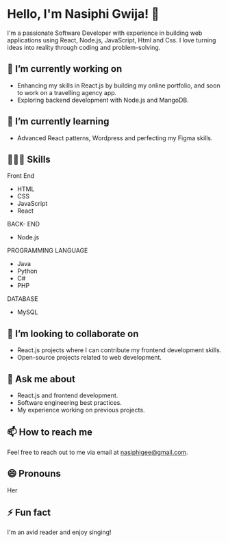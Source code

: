 # Hello, I'm Nasiphi Gwija! 👋

I'm a passionate Software Developer with experience in building web applications using React, Node.js, JavaScript, Html and Css. I love turning ideas into reality through coding and problem-solving.

## 🔭 I’m currently working on

- Enhancing my skills in React.js by building my online portfolio, and soon to work on a travelling agency app.
- Exploring backend development with Node.js and MangoDB. 

## 🌱 I’m currently learning

- Advanced React patterns, Wordpress and perfecting my Figma skills.

## 👩🏻‍💻 Skills  
Front End 
- HTML
- CSS
- JavaScript
- React

BACK- END 
- Node.js

PROGRAMMING LANGUAGE 
- Java
- Python
- C#
- PHP

DATABASE
- MySQL

## 👯 I’m looking to collaborate on

- React.js projects where I can contribute my frontend development skills.
- Open-source projects related to web development.

## 💬 Ask me about

- React.js and frontend development.
- Software engineering best practices.
- My experience working on previous projects.

## 📫 How to reach me

Feel free to reach out to me via email at nasiphigee@gmail.com.

## 😄 Pronouns

Her

## ⚡ Fun fact

I'm an avid reader and enjoy singing!

